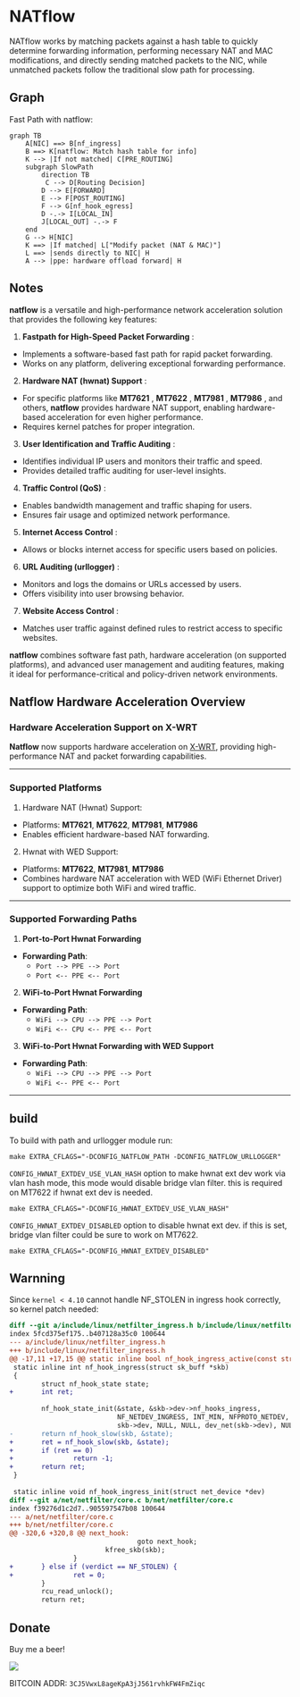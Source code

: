 # NATflow

NATflow works by matching packets against a hash table to quickly determine forwarding information, performing necessary NAT and MAC modifications, and directly sending matched packets to the NIC, while unmatched packets follow the traditional slow path for processing.

## Graph

Fast Path with natflow:
```mermaid
graph TB
    A[NIC] ==> B[nf_ingress]
    B ==> K[natflow: Match hash table for info]
    K --> |If not matched| C[PRE_ROUTING]
    subgraph SlowPath
        direction TB
         C --> D[Routing Decision]
        D --> E[FORWARD]
        E --> F[POST_ROUTING]
        F --> G[nf_hook_egress]
        D -.-> I[LOCAL_IN]
        J[LOCAL_OUT] -.-> F
    end
    G --> H[NIC]
    K ==> |If matched| L["Modify packet (NAT & MAC)"]
    L ==> |sends directly to NIC| H
    A --> |ppe: hardware offload forward| H
```

## Notes
**natflow** is a versatile and high-performance network acceleration solution that provides the following key features:

1. **Fastpath for High-Speed Packet Forwarding** :
  * Implements a software-based fast path for rapid packet forwarding.
  * Works on any platform, delivering exceptional forwarding performance.
2. **Hardware NAT (hwnat) Support** :
  * For specific platforms like **MT7621** , **MT7622** , **MT7981** , **MT7986** , and others, **natflow** provides hardware NAT support, enabling hardware-based acceleration for even higher performance.
  * Requires kernel patches for proper integration.
3. **User Identification and Traffic Auditing** :
  * Identifies individual IP users and monitors their traffic and speed.
  * Provides detailed traffic auditing for user-level insights.
4. **Traffic Control (QoS)** :
  * Enables bandwidth management and traffic shaping for users.
  * Ensures fair usage and optimized network performance.
5. **Internet Access Control** :
  * Allows or blocks internet access for specific users based on policies.
6. **URL Auditing (urllogger)** :
  * Monitors and logs the domains or URLs accessed by users.
  * Offers visibility into user browsing behavior.
7. **Website Access Control** :
  * Matches user traffic against defined rules to restrict access to specific websites.

**natflow** combines software fast path, hardware acceleration (on supported platforms), and advanced user management and auditing features, making it ideal for performance-critical and policy-driven network environments.

## Natflow Hardware Acceleration Overview

### Hardware Acceleration Support on X-WRT

**Natflow** now supports hardware acceleration on [X-WRT](https://github.com/x-wrt/x-wrt), providing high-performance NAT and packet forwarding capabilities.

---

### Supported Platforms

1. Hardware NAT (Hwnat) Support:
- Platforms: **MT7621**, **MT7622**, **MT7981**, **MT7986**
- Enables efficient hardware-based NAT forwarding.

2. Hwnat with WED Support:
- Platforms: **MT7622**, **MT7981**, **MT7986**
- Combines hardware NAT acceleration with WED (WiFi Ethernet Driver) support to optimize both WiFi and wired traffic.

---

### Supported Forwarding Paths

1. **Port-to-Port Hwnat Forwarding**
- **Forwarding Path**:
  - `Port --> PPE --> Port`
  - `Port <-- PPE <-- Port`

2. **WiFi-to-Port Hwnat Forwarding**
- **Forwarding Path**:
  - `WiFi --> CPU --> PPE --> Port`
  - `WiFi <-- CPU <-- PPE <-- Port`

3. **WiFi-to-Port Hwnat Forwarding with WED Support**
- **Forwarding Path**:
  - `WiFi --> CPU --> PPE --> Port`
  - `WiFi <-- PPE <-- Port`

---

## build
To build with path and urllogger module run:
```
make EXTRA_CFLAGS="-DCONFIG_NATFLOW_PATH -DCONFIG_NATFLOW_URLLOGGER"
```

`CONFIG_HWNAT_EXTDEV_USE_VLAN_HASH` option to make hwnat ext dev work via vlan hash mode, this mode would disable bridge vlan filter. this is required on MT7622 if hwnat ext dev is needed.
```
make EXTRA_CFLAGS="-DCONFIG_HWNAT_EXTDEV_USE_VLAN_HASH"
```

`CONFIG_HWNAT_EXTDEV_DISABLED` option to disable hwnat ext dev. if this is set, bridge vlan filter could be sure to work on MT7622.
```
make EXTRA_CFLAGS="-DCONFIG_HWNAT_EXTDEV_DISABLED"
```

## Warnning
Since `kernel < 4.10` cannot handle NF_STOLEN in ingress hook correctly, so kernel patch needed:
```diff
diff --git a/include/linux/netfilter_ingress.h b/include/linux/netfilter_ingress.h
index 5fcd375ef175..b407128a35c0 100644
--- a/include/linux/netfilter_ingress.h
+++ b/include/linux/netfilter_ingress.h
@@ -17,11 +17,15 @@ static inline bool nf_hook_ingress_active(const struct sk_buff *skb)
 static inline int nf_hook_ingress(struct sk_buff *skb)
 {
        struct nf_hook_state state;
+       int ret;
 
        nf_hook_state_init(&state, &skb->dev->nf_hooks_ingress,
                           NF_NETDEV_INGRESS, INT_MIN, NFPROTO_NETDEV,
                           skb->dev, NULL, NULL, dev_net(skb->dev), NULL);
-       return nf_hook_slow(skb, &state);
+       ret = nf_hook_slow(skb, &state);
+       if (ret == 0)
+               return -1;
+       return ret;
 }
 
 static inline void nf_hook_ingress_init(struct net_device *dev)
diff --git a/net/netfilter/core.c b/net/netfilter/core.c
index f39276d1c2d7..905597547b08 100644
--- a/net/netfilter/core.c
+++ b/net/netfilter/core.c
@@ -320,6 +320,8 @@ next_hook:
                                goto next_hook;
                        kfree_skb(skb);
                }
+       } else if (verdict == NF_STOLEN) {
+               ret = 0;
        }
        rcu_read_unlock();
        return ret;
```

## Donate
Buy me a beer!

[<img src="https://www.paypalobjects.com/en_US/i/btn/btn_donate_LG.gif">](https://paypal.me/ptpt52)

BITCOIN ADDR: `3CJ5VwxL8ageKpA3jJ561rvhkFW4FmZiqc`
